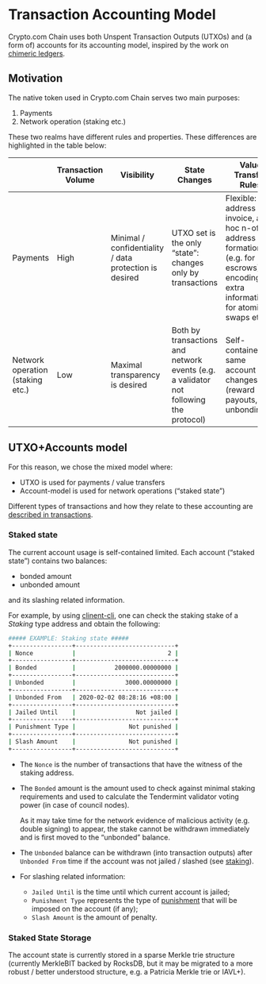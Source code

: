 # Transaction Accounting Model

Crypto.com Chain uses both Unspent Transaction Outputs (UTXOs) and (a form of) accounts for its accounting model, inspired by the work on [chimeric ledgers](https://eprint.iacr.org/2018/262.pdf).

## Motivation

The native token used in Crypto.com Chain serves two main purposes:

1. Payments
2. Network operation (staking etc.)

These two realms have different rules and properties. These differences are highlighted in the table below:

|                                  | Transaction Volume | Visibility                                             | State Changes                                                                         | Value Transfer Rules                                                                                                                     |
| -------------------------------- | ------------------ | ------------------------------------------------------ | ------------------------------------------------------------------------------------- | ---------------------------------------------------------------------------------------------------------------------------------------- |
| Payments                         | High               | Minimal / confidentiality / data protection is desired | UTXO set is the only “state”: changes only by transactions                            | Flexible: new address per invoice, ad-hoc n-of-m address formations (e.g. for escrows); encoding extra information for atomic swaps etc. |
| Network operation (staking etc.) | Low                | Maximal transparency is desired                        | Both by transactions and network events (e.g. a validator not following the protocol) | Self-contained: same account changes (reward payouts, unbonding…)                                                                        |

## UTXO+Accounts model

For this reason, we chose the mixed model where:

- UTXO is used for payments / value transfers
- Account-model is used for network operations (“staked state”)

Different types of transactions and how they relate to these accounting are [described in transactions](./transaction).

### Staked state

The current account usage is self-contained limited. Each account (“staked state”) contains two balances:

- bonded amount
- unbonded amount

and its slashing related information.

For example, by using [clinent-cli](../wallets/client-cli.md#staking-operations), one can check the staking stake of a _Staking_ type address and obtain the following:

```bash
##### EXAMPLE: Staking state #####
+-----------------+----------------------------+
| Nonce           |                          2 |
+-----------------+----------------------------+
| Bonded          |           2000000.00000000 |
+-----------------+----------------------------+
| Unbonded        |              3000.00000000 |
+-----------------+----------------------------+
| Unbonded From   | 2020-02-02 08:28:16 +08:00 |
+-----------------+----------------------------+
| Jailed Until    |                 Not jailed |
+-----------------+----------------------------+
| Punishment Type |               Not punished |
+-----------------+----------------------------+
| Slash Amount    |               Not punished |
+-----------------+----------------------------+
```

- The `Nonce` is the number of transactions that have the witness of the staking address.

- The `Bonded` amount is the amount used to check against minimal staking requirements and used to calculate the Tendermint validator voting power (in case of council nodes).

  As it may take time for the network evidence of malicious activity (e.g. double signing) to appear, the stake cannot be withdrawn immediately and is first moved to the “unbonded” balance.

- The `Unbonded` balance can be withdrawn (into transaction outputs) after `Unbonded From` time if the account was not jailed / slashed (see [staking](./staking)).

- For slashing related information:
  - `Jailed Until` is the time until which current account is jailed;
  - `Punishment Type` represents the type of [punishment](./staking.md#punishments) that will be imposed on the account (if any);
  - `Slash Amount` is the amount of penalty.

### Staked State Storage

The account state is currently stored in a sparse Merkle trie structure (currently MerkleBIT backed by RocksDB, but it may be migrated to a more robust / better understood structure, e.g. a Patricia Merkle trie or IAVL+).
